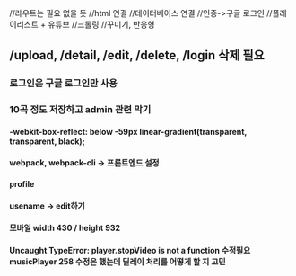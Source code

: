 //라우트는 필요 없을 듯
//html 연결
//데이터베이스 연결
//인증->구글 로그인
//플레이리스트 + 유튜브
//크롤링
//꾸미기, 반응형

## /upload, /detail, /edit, /delete, /login 삭제 필요

### 로그인은 구글 로그인만 사용

### 10곡 정도 저장하고 admin 관련 막기

#### -webkit-box-reflect: below -59px linear-gradient(transparent, transparent, black);

#### webpack, webpack-cli -> 프론트엔드 설정

#### profile

#### usename -> edit하기

#### 모바일 width 430 / height 932

#### Uncaught TypeError: player.stopVideo is not a function 수정필요 musicPlayer 258 수정은 했는데 딜레이 처리를 어떻게 할 지 고민
